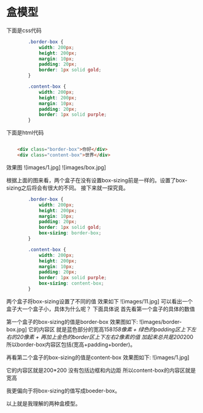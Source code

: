 # 盒模型

下面是css代码
```css
        .border-box {
            width: 200px;
            height: 200px;
            margin: 10px;
            padding: 20px;
            border: 1px solid gold;
        }

        .content-box {
            width: 200px;
            height: 200px;
            margin: 10px;
            padding: 20px;
            border: 1px solid purple;
        }

```
下面是html代码
```html

    <div class="border-box">你好</div>
    <div class="content-box">世界</div>

```

效果图
![images/1.jpg]
![images/box.jpg]

根据上面的图来看，两个盒子在没有设置box-sizing前是一样的。设置了box-sizing之后将会有很大的不同。
接下来就一探究竟。

```css
        .border-box {
            width: 200px;
            height: 200px;
            margin: 10px;
            padding: 20px;
            border: 1px solid gold;
            box-sizing: border-box;
        }

        .content-box {
            width: 200px;
            height: 200px;
            margin: 10px;
            padding: 20px;
            border: 1px solid purple;
            box-sizing: content-box;
        }

```
两个盒子将box-sizing设置了不同的值 效果如下
![images/11.jpg]
可以看出一个盒子大一个盒子小，具体为什么呢？ 下面具体说
首先看第一个盒子的具体的数值

第一个盒子的box-sizing的值是border-box
效果图如下:
![images/border-box.jpg]
它的内容区 就是蓝色部分的宽高158*158像素 + 绿色的padding区上下左右的20像素 + 再加上金色的border区上下左右2像素的值  加起来总共是200*200 所以border-box内容区包括(宽高+padding+border)。  

再看第二个盒子的box-sizing的值是content-box
效果图如下:
![images/1.jpg]

它的内容区就是200*200 没有包括边框和内边距 所以content-box的内容区就是宽高

我更偏向于将box-sizing的值写成boeder-box。

以上就是我理解的两种盒模型。


